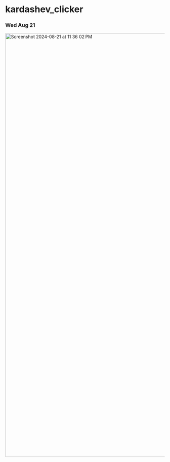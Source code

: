 # kardashev_clicker

### Wed Aug 21
<img width="1338" alt="Screenshot 2024-08-21 at 11 36 02 PM" src="https://github.com/user-attachments/assets/41214449-3cb8-4d2c-97aa-239899765872">
